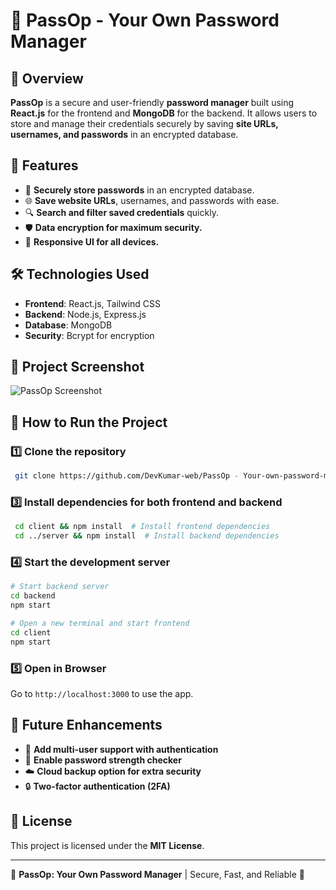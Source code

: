 # 🔐 PassOp - Your Own Password Manager

## 📌 Overview
**PassOp** is a secure and user-friendly **password manager** built using **React.js** for the frontend and **MongoDB** for the backend. It allows users to store and manage their credentials securely by saving **site URLs, usernames, and passwords** in an encrypted database.

## 🚀 Features
- 🔑 **Securely store passwords** in an encrypted database.
- 🌐 **Save website URLs**, usernames, and passwords with ease.
- 🔍 **Search and filter saved credentials** quickly.
- 🛡️ **Data encryption for maximum security.**
- 📱 **Responsive UI for all devices.**

## 🛠️ Technologies Used
- **Frontend**: React.js, Tailwind CSS
- **Backend**: Node.js, Express.js
- **Database**: MongoDB
- **Security**: Bcrypt for encryption

## 🎥 Project Screenshot
![PassOp Screenshot](./screenshots/passop-demo.png)

## 🚀 How to Run the Project
### 1️⃣ Clone the repository
```sh
 git clone https://github.com/DevKumar-web/PassOp - Your-own-password-manager.git
```

### 3️⃣ Install dependencies for both frontend and backend
```sh
 cd client && npm install  # Install frontend dependencies
 cd ../server && npm install  # Install backend dependencies
```
### 4️⃣ Start the development server
```sh
# Start backend server
cd backend
npm start

# Open a new terminal and start frontend
cd client
npm start
```
### 5️⃣ Open in Browser
Go to `http://localhost:3000` to use the app.

## 🌟 Future Enhancements
- 📢 **Add multi-user support with authentication**
- 🔔 **Enable password strength checker**
- ☁️ **Cloud backup option for extra security**
- 🔒 **Two-factor authentication (2FA)**

## 📜 License
This project is licensed under the **MIT License**.

---
🚀 **PassOp: Your Own Password Manager** | Secure, Fast, and Reliable 🔐

